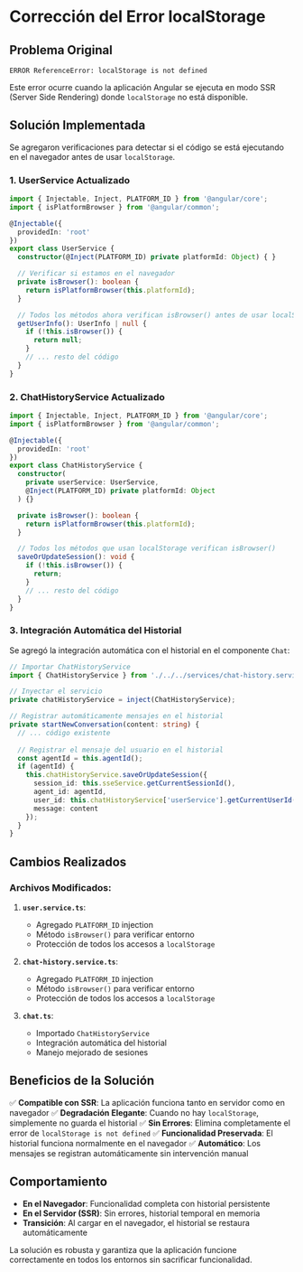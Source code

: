 # Corrección del Error localStorage

## Problema Original
```
ERROR ReferenceError: localStorage is not defined
```

Este error ocurre cuando la aplicación Angular se ejecuta en modo SSR (Server Side Rendering) donde `localStorage` no está disponible.

## Solución Implementada

Se agregaron verificaciones para detectar si el código se está ejecutando en el navegador antes de usar `localStorage`.

### 1. **UserService Actualizado**

```typescript
import { Injectable, Inject, PLATFORM_ID } from '@angular/core';
import { isPlatformBrowser } from '@angular/common';

@Injectable({
  providedIn: 'root'
})
export class UserService {
  constructor(@Inject(PLATFORM_ID) private platformId: Object) { }

  // Verificar si estamos en el navegador
  private isBrowser(): boolean {
    return isPlatformBrowser(this.platformId);
  }

  // Todos los métodos ahora verifican isBrowser() antes de usar localStorage
  getUserInfo(): UserInfo | null {
    if (!this.isBrowser()) {
      return null;
    }
    // ... resto del código
  }
}
```

### 2. **ChatHistoryService Actualizado**

```typescript
import { Injectable, Inject, PLATFORM_ID } from '@angular/core';
import { isPlatformBrowser } from '@angular/common';

@Injectable({
  providedIn: 'root'
})
export class ChatHistoryService {
  constructor(
    private userService: UserService,
    @Inject(PLATFORM_ID) private platformId: Object
  ) {}

  private isBrowser(): boolean {
    return isPlatformBrowser(this.platformId);
  }

  // Todos los métodos que usan localStorage verifican isBrowser()
  saveOrUpdateSession(): void {
    if (!this.isBrowser()) {
      return;
    }
    // ... resto del código
  }
}
```

### 3. **Integración Automática del Historial**

Se agregó la integración automática con el historial en el componente `Chat`:

```typescript
// Importar ChatHistoryService
import { ChatHistoryService } from './../../services/chat-history.service';

// Inyectar el servicio
private chatHistoryService = inject(ChatHistoryService);

// Registrar automáticamente mensajes en el historial
private startNewConversation(content: string) {
  // ... código existente
  
  // Registrar el mensaje del usuario en el historial
  const agentId = this.agentId();
  if (agentId) {
    this.chatHistoryService.saveOrUpdateSession({
      session_id: this.sseService.getCurrentSessionId(),
      agent_id: agentId,
      user_id: this.chatHistoryService['userService'].getCurrentUserId(),
      message: content
    });
  }
}
```

## Cambios Realizados

### **Archivos Modificados:**

1. **`user.service.ts`**:
   - Agregado `PLATFORM_ID` injection
   - Método `isBrowser()` para verificar entorno
   - Protección de todos los accesos a `localStorage`

2. **`chat-history.service.ts`**:
   - Agregado `PLATFORM_ID` injection  
   - Método `isBrowser()` para verificar entorno
   - Protección de todos los accesos a `localStorage`

3. **`chat.ts`**:
   - Importado `ChatHistoryService`
   - Integración automática del historial
   - Manejo mejorado de sesiones

## Beneficios de la Solución

✅ **Compatible con SSR**: La aplicación funciona tanto en servidor como en navegador
✅ **Degradación Elegante**: Cuando no hay `localStorage`, simplemente no guarda el historial
✅ **Sin Errores**: Elimina completamente el error de `localStorage is not defined`
✅ **Funcionalidad Preservada**: El historial funciona normalmente en el navegador
✅ **Automático**: Los mensajes se registran automáticamente sin intervención manual

## Comportamiento

- **En el Navegador**: Funcionalidad completa con historial persistente
- **En el Servidor (SSR)**: Sin errores, historial temporal en memoria
- **Transición**: Al cargar en el navegador, el historial se restaura automáticamente

La solución es robusta y garantiza que la aplicación funcione correctamente en todos los entornos sin sacrificar funcionalidad.
